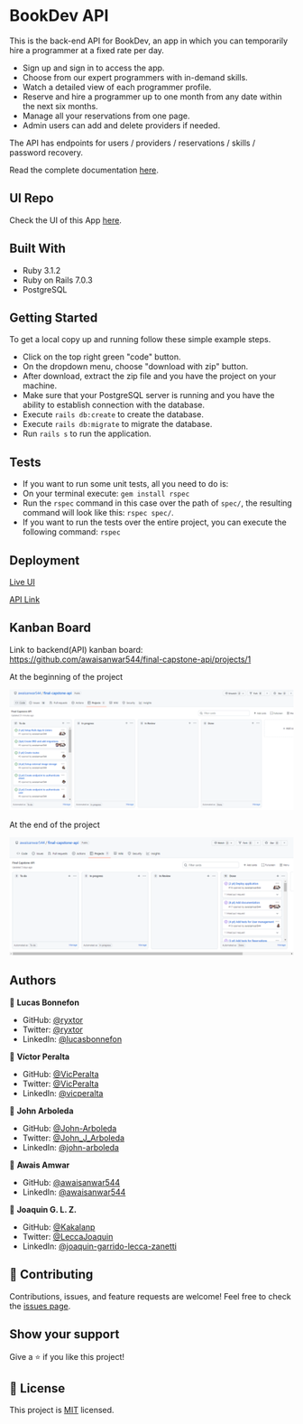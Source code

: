# BookDev API

This is the back-end API for BookDev, an app in which you can temporarily hire a programmer at a fixed rate per day.

- Sign up and sign in to access the app.
- Choose from our expert programmers with in-demand skills.
- Watch a detailed view of each programmer profile.
- Reserve and hire a programmer up to one month from any date within the next six months.
- Manage all your reservations from one page.
- Admin users can add and delete providers if needed.

The API has endpoints for users / providers / reservations / skills / password recovery.

Read the complete documentation [here](https://bookdev-api.herokuapp.com/api-docs/index.html).


## UI Repo

Check the UI of this App [here](https://github.com/awaisanwar544/final-capstone-ui).


## Built With

- Ruby 3.1.2
- Ruby on Rails 7.0.3
- PostgreSQL 


## Getting Started

To get a local copy up and running follow these simple example steps.

- Click on the top right green "code" button.
- On the dropdown menu, choose "download with zip" button.
- After download, extract the zip file and you have the project on your machine.
- Make sure that your PostgreSQL server is running and you have the ability to establish connection with the database.
- Execute `rails db:create` to create the database.
- Execute `rails db:migrate` to migrate the database.
- Run `rails s` to run the application.


## Tests

- If you want to run some unit tests, all you need to do is:
- On your terminal execute: `gem install rspec`
- Run the `rspec` command in this case over the path of `spec/`, the resulting command will look like this: `rspec spec/`.
- If you want to run the tests over the entire project, you can execute the following command: `rspec`


## Deployment

[Live UI](https://book-dev.herokuapp.com/)

[API Link](https://bookdev-api.herokuapp.com/)

## Kanban Board

Link to backend(API) kanban board: https://github.com/awaisanwar544/final-capstone-api/projects/1

At the beginning of the project

![Start_kanban_board](assets/Kanban_start.png)

At the end of the project

![End_kanban_board](assets/Kanban_end.PNG)

## Authors
👤 **Lucas Bonnefon**

- GitHub: [@ryxtor](https://github.com/ryxtor)
- Twitter: [@ryxtor](https://twitter.com/ryxtor)
- LinkedIn: [@lucasbonnefon](https://www.linkedin.com/in/lucasbonnefon/)

👤 **Víctor Peralta**

- GitHub: [@VicPeralta](https://github.com/VicPeralta)
- Twitter: [@VicPeralta](https://twitter.com/VicPeralta)
- LinkedIn: [@vicperalta](https://www.linkedin.com/in/vicperalta/)

👤 **John Arboleda**

- GitHub: [@John-Arboleda](https://github.com/John-Arboleda)
- Twitter: [@John_J_Arboleda](https://twitter.com/John_J_Arboleda)
- LinkedIn: [@john-arboleda](https://www.linkedin.com/in/john-arboleda/)

👤 **Awais Amwar**

- GitHub: [@awaisanwar544](https://github.com/awaisanwar544)
- LinkedIn: [@awaisanwar544](https://www.linkedin.com/in/awaisanwar544/)

👤 **Joaquin G. L. Z.**

- GitHub: [@Kakalanp](https://github.com/Kakalanp)
- Twitter: [@LeccaJoaquin](https://twitter.com/LeccaJoaquin)
- LinkedIn: [@joaquin-garrido-lecca-zanetti](https://www.linkedin.com/in/joaquin-garrido-lecca-zanetti/)

## 🤝 Contributing

Contributions, issues, and feature requests are welcome!
Feel free to check the [issues page](../../issues/).

## Show your support

Give a ⭐️ if you like this project!

## 📝 License

This project is [MIT](./LICENSE) licensed.